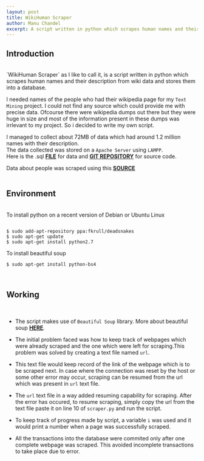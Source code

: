 ```yaml
---
layout: post
title: WikiHuman Scraper
author: Manu Chandel
excerpt: A script written in python which scrapes human names and their description from wiki data and stores them into a database.
---
```


## Introduction

<br>
`WikiHuman Scraper` as I like to call it, is a script written in python which scrapes human names and their description from wiki data and stores them into a database.<br>

I needed names of the people who had their wikipedia page for my `Text Mining` project. I could not find any source which could provide me with precise data. Ofcourse there were wikipedia dumps out there but they were huge in size and most of the information present in these dumps was irrlevant to my project. So i decided to write my own script.

I managed to collect about 72MB of data which had around 1.2 million names with their description.<br>The data collected was stored on a `Apache Server` using `LAMPP`.<br>
Here is the .sql [__FILE__](https://goo.gl/sB0Psh) for data and [__GIT REPOSITORY__](https://github.com/manuchandel/WikiHuman-Scraper) for source code.

Data about people was scraped using this [__SOURCE__](https://goo.gl/MgvSG0)
<br>
<br>

## Environment

<br>
To install python on a recent version of Debian or Ubuntu Linux

```

$ sudo add-apt-repository ppa:fkrull/deadsnakes
$ sudo apt-get update
$ sudo apt-get install python2.7

```
To install beautiful soup

```
$ sudo apt-get install python-bs4
```

<br>

## Working
<br>

* The script makes use of `Beautiful Soup` library. More about beautiful soup [__HERE__](http://goo.gl/Ea64B).<br>

* The initial problem faced was how to keep track of webpages which were already scraped and the one which were left for scraping.This problem was solved by creating a text file named `url`.
* This text file would keep record of the link of the webpage which is to be scraped next. In case where the connection was reset by the host or some other error may occur, scraping can be resumed from the url which was present in `url` text file.
* The `url` text file in a way added resuming capability for scraping. After the error has occured, to resume scraping, simply copy the url from the text file paste it on line 10 of `scraper.py` and run the script.
* To keep track of progress made by script, a variable `i` was used and it would print a number when a page was successfully scraped.
* All the transactions into the database were commited only after one complete webpage was scraped. This avoided incomplete transactions to take place due to error.
